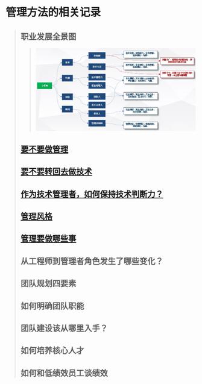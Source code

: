 # 管理方法的相关记录

> ## 职业发展全景图
>> ![全景图](https://github.com/brianxj/brian-management/blob/master/picture/%E5%85%A8%E6%99%AF%E5%9B%BE.jpg "职业发展全景图")
> ## [要不要做管理](https://github.com/brianxj/brian-management/blob/master/doc/should_I_take_up_management.md)
> ## [要不要转回去做技术](https://github.com/brianxj/brian-management/blob/master/doc/Should_I_switch_back_to_technology.md)
> ## [作为技术管理者，如何保持技术判断力？](https://github.com/brianxj/brian-management/blob/master/doc/Maintain_technical_judgment.md)
> ## [管理风格](https://github.com/brianxj/brian-management/blob/master/doc/Management_Style.md)
> ## [管理要做哪些事]()
> ## 从工程师到管理者角色发生了哪些变化？
> ## 团队规划四要素
> ## 如何明确团队职能
> ## 团队建设该从哪里入手？
> ## 如何培养核心人才
> ## 如何和低绩效员工谈绩效
> ## 
> ## 
